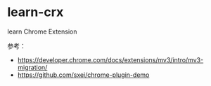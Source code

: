 # learn-crx

learn Chrome Extension

参考：

- https://developer.chrome.com/docs/extensions/mv3/intro/mv3-migration/
- https://github.com/sxei/chrome-plugin-demo
